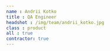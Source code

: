 ```yaml
---
name : Andrii Kotko
title : QA Engineer
headshot : /img/team/andrii_kotko.jpg
class : product
all : true
contractor: true
---
```

